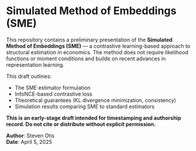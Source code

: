 # Simulated Method of Embeddings (SME)

This repository contains a preliminary presentation of the **Simulated Method of Embeddings (SME)** — a contrastive learning-based approach to structural estimation in economics. The method does not require likelihood functions or moment conditions and builds on recent advances in representation learning.

This draft outlines:
- The SME estimator formulation
- InfoNCE-based contrastive loss
- Theoretical guarantees (KL divergence minimization, consistency)
- Simulation results comparing SME to standard estimators

**This is an early-stage draft intended for timestamping and authorship record. Do not cite or distribute without explicit permission.**

**Author**: Steven Otis  
**Date**: April 5, 2025
